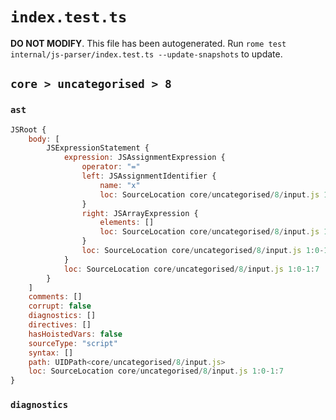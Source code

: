 # `index.test.ts`

**DO NOT MODIFY**. This file has been autogenerated. Run `rome test internal/js-parser/index.test.ts --update-snapshots` to update.

## `core > uncategorised > 8`

### `ast`

```javascript
JSRoot {
	body: [
		JSExpressionStatement {
			expression: JSAssignmentExpression {
				operator: "="
				left: JSAssignmentIdentifier {
					name: "x"
					loc: SourceLocation core/uncategorised/8/input.js 1:0-1:1 (x)
				}
				right: JSArrayExpression {
					elements: []
					loc: SourceLocation core/uncategorised/8/input.js 1:4-1:7
				}
				loc: SourceLocation core/uncategorised/8/input.js 1:0-1:7
			}
			loc: SourceLocation core/uncategorised/8/input.js 1:0-1:7
		}
	]
	comments: []
	corrupt: false
	diagnostics: []
	directives: []
	hasHoistedVars: false
	sourceType: "script"
	syntax: []
	path: UIDPath<core/uncategorised/8/input.js>
	loc: SourceLocation core/uncategorised/8/input.js 1:0-1:7
}
```

### `diagnostics`

```

```
